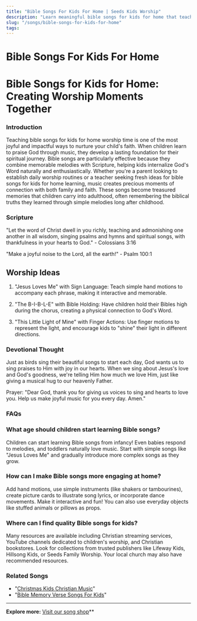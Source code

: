 ```yaml
---
title: "Bible Songs For Kids For Home | Seeds Kids Worship"
description: "Learn meaningful bible songs for kids for home that teach Scripture through music. Interactive worship resources for kids and families."
slug: "/songs/bible-songs-for-kids-for-home"
tags:
---
```


# Bible Songs For Kids For Home

# Bible Songs for Kids for Home: Creating Worship Moments Together

### Introduction
Teaching bible songs for kids for home worship time is one of the most joyful and impactful ways to nurture your child's faith. When children learn to praise God through music, they develop a lasting foundation for their spiritual journey. Bible songs are particularly effective because they combine memorable melodies with Scripture, helping kids internalize God's Word naturally and enthusiastically. Whether you're a parent looking to establish daily worship routines or a teacher seeking fresh ideas for bible songs for kids for home learning, music creates precious moments of connection with both family and faith. These songs become treasured memories that children carry into adulthood, often remembering the biblical truths they learned through simple melodies long after childhood.

### Scripture
"Let the word of Christ dwell in you richly, teaching and admonishing one another in all wisdom, singing psalms and hymns and spiritual songs, with thankfulness in your hearts to God." - Colossians 3:16

"Make a joyful noise to the Lord, all the earth!" - Psalm 100:1

## Worship Ideas
1. "Jesus Loves Me" with Sign Language: Teach simple hand motions to accompany each phrase, making it interactive and memorable.

2. "The B-I-B-L-E" with Bible Holding: Have children hold their Bibles high during the chorus, creating a physical connection to God's Word.

3. "This Little Light of Mine" with Finger Actions: Use finger motions to represent the light, and encourage kids to "shine" their light in different directions.

### Devotional Thought
Just as birds sing their beautiful songs to start each day, God wants us to sing praises to Him with joy in our hearts. When we sing about Jesus's love and God's goodness, we're telling Him how much we love Him, just like giving a musical hug to our heavenly Father. 

Prayer: "Dear God, thank you for giving us voices to sing and hearts to love you. Help us make joyful music for you every day. Amen."

### FAQs

### What age should children start learning Bible songs?
Children can start learning Bible songs from infancy! Even babies respond to melodies, and toddlers naturally love music. Start with simple songs like "Jesus Loves Me" and gradually introduce more complex songs as they grow.

### How can I make Bible songs more engaging at home?
Add hand motions, use simple instruments (like shakers or tambourines), create picture cards to illustrate song lyrics, or incorporate dance movements. Make it interactive and fun! You can also use everyday objects like stuffed animals or pillows as props.

### Where can I find quality Bible songs for kids?
Many resources are available including Christian streaming services, YouTube channels dedicated to children's worship, and Christian bookstores. Look for collections from trusted publishers like Lifeway Kids, Hillsong Kids, or Seeds Family Worship. Your local church may also have recommended resources.

### Related Songs

- "[Christmas Kids Christian Music](/activities/christmas-kids-christian-music/)"
- "[Bible Memory Verse Songs For Kids](/songs/bible-memory-verse-songs-for-kids/)"

---

**Explore more:** [Visit our song shop](https://seedskidsworship.com/shop)**

<!-- Schema Markup -->
<script type="application/ld+json">
{
  "@context": "https://schema.org",
  "@type": "MusicRecording",
  "name": "Bible Songs For Kids For Home",
  "byArtist": {
    "@type": "MusicGroup",
    "name": "Seeds Kids Worship"
  },
  "isFamilyFriendly": true,
  "url": "https://seedskidsworship.com/songs/bible-songs-for-kids-for-home/"
}
</script>